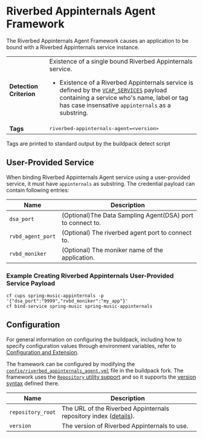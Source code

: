 # Riverbed Appinternals Agent Framework
The Riverbed Appinternals Agent Framework causes an application to be bound with a Riverbed Appinternals service instance.

<table>
  <tr>
    <td><strong>Detection Criterion</strong></td><td>Existence of a single bound Riverbed Appinternals service.
      <ul>
        <li>Existence of a Riverbed Appinternals service is defined by the <a href="http://docs.cloudfoundry.org/devguide/deploy-apps/environment-variable.html#VCAP-SERVICES"><code>VCAP_SERVICES</code></a> payload containing a service who's name, label or tag has case insensative <code>appinternals</code> as a substring.</li>
      </ul>
    </td>
  </tr>
  <tr>
    <td><strong>Tags</strong></td>
    <td><tt>riverbed-appinternals-agent=&lt;version&gt;</tt></td>
  </tr>
</table>
Tags are printed to standard output by the buildpack detect script

## User-Provided Service
When binding Riverbed Appinternals Agent service using a user-provided service, it must have <code>appinternals</code> as substring. The credential payload can contain following entries: 

| Name | Description
| ---- | -----------
| `dsa_port` | (Optional)The Data Sampling Agent(DSA) port to connect to.
| `rvbd_agent_port` | (Optional) The riverbed agent port to connect to.
| `rvbd_moniker` | (Optional) The moniker name of the application.


### Example Creating Riverbed Appinternals User-Provided Service Payload

``` 
cf cups spring-music-appinternals -p '{"dsa_port":"9999","rvbd_moniker":"my_app"}'
cf bind-service spring-music spring-music-appinternals
```

## Configuration
For general information on configuring the buildpack, including how to specify configuration values through environment variables, refer to [Configuration and Extension][].

The framework can be configured by modifying the [`config/riverbed_appinternals_agent.yml`][] file in the buildpack fork.  The framework uses the [`Repository` utility support][repositories] and so it supports the [version syntax][] defined there.

| Name | Description
| ---- | -----------
| `repository_root` | The URL of the Riverbed Appinternals repository index ([details][repositories]).
| `version` | The version of Riverbed Appinternals to use.

[Configuration and Extension]: ../README.md#configuration-and-extension
[repositories]: extending-repositories.md
[version syntax]: extending-repositories.md#version-syntax-and-ordering
[`config/riverbed_appinternals_agent.yml`]: ../config/riverbed_appinternals_agent.yml
